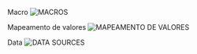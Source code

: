 
Macro
![MACROS](https://i.ibb.co/44sm7hx/macroBGP.png)

Mapeamento de valores
![MAPEAMENTO DE VALORES](https://i.ibb.co/89cWSHg/mapeamento-de-valores.png)

Data
![DATA SOURCES](https://i.ibb.co/w4tR5Dp/data-sources.png)

